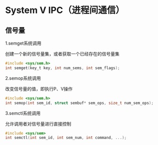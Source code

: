 # System V IPC（进程间通信）

## 信号量

1.semget系统调用

创建一个新的信号量集，或者获取一个已经存在的信号量集
```c
#include <sys/sem.h>
int semget(key_t key, int num_sems, int sem_flags);
```

2.semop系统调用

改变信号量的值，即执行P、V操作
```c
#include <sys/sem.h>
int semop(int sem_id, struct sembuf* sem_ops, size_t num_sem_ops);
```

3.semctl系统调用

允许调用者对信号量进行直接控制
```c
#include <sys/sem>
int semctl(int sem_id, int sem_num, int command, ...);
```